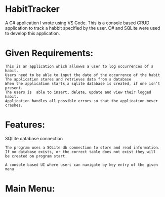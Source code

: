 # HabitTracker

A C# application I wrote using VS Code.
This is a console based CRUD application to track a habbit specified by the user. C# and SQLite were used to develop this application.

# Given Requirements:

    This is an application which allowws a user to log occurrences of a habit.
    Users need to be able to input the date of the occurrence of the habit
    The application stores and retrieves data from a database
    When the application starts,a sqlite database is created, if one isn’t present.
    The users is  able to insert, delete, update and view their logged habit.
    Application handles all possible errors so that the application never crashes.

# Features:

SQLite database connection

    The program uses a SQLite db connection to store and read information.
    If no database exists, or the correct table does not exist they will be created on program start.

    A console based UI where users can navigate by key entry of the given menu

# Main Menu:

